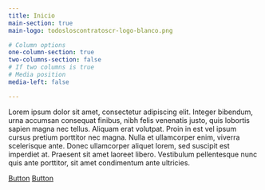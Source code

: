 ```yaml
---
title: Inicio
main-section: true
main-logo: todosloscontratoscr-logo-blanco.png

# Column options
one-column-section: true
two-columns-section: false
# If two columns is true
# Media position
media-left: false

---
```



Lorem ipsum dolor sit amet, consectetur adipiscing elit. Integer bibendum, urna accumsan consequat finibus, nibh felis venenatis justo, quis lobortis sapien magna nec tellus. Aliquam erat volutpat. Proin in est vel ipsum cursus pretium porttitor nec magna. Nulla et ullamcorper enim, viverra scelerisque ante. Donec ullamcorper aliquet lorem, sed suscipit est imperdiet at. Praesent sit amet laoreet libero. Vestibulum pellentesque nunc quis ante porttitor, sit amet condimentum ante ultricies.

[Button](https://towerbuilder.poderlatam.org/)
[Button](https://towerbuilder.poderlatam.org/?iframe)
